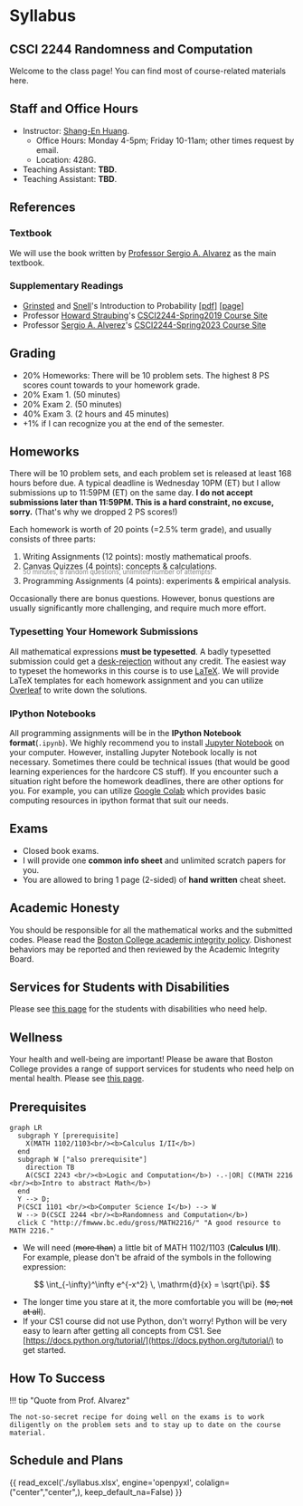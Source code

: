 # Syllabus

## CSCI 2244 Randomness and Computation

Welcome to the class page!
You can find most of course-related materials here.

## Staff and Office Hours

* Instructor: [Shang-En Huang](https://tmt514.github.io/).
    * Office Hours: Monday 4-5pm; Friday 10-11am; other times request by email.
    * Location: 428G.
* Teaching Assistant: **TBD**.
* Teaching Assistant: **TBD**.

## References

### Textbook

We will use the book written by [Professor Sergio A. Alvarez](http://cs.bc.edu/~alvarez/) as the main textbook.

### Supplementary Readings

* [Grinsted](http://www.swarthmore.edu/NatSci/cgrinst1/) and [Snell](https://en.wikipedia.org/wiki/J._Laurie_Snell)'s Introduction to Probability [[pdf]](https://math.dartmouth.edu/~prob/prob/prob.pdf) [[page]](https://chance.dartmouth.edu/teaching_aids/books_articles/probability_book/book.html)
* Professor [Howard Straubing](http://www.cs.bc.edu/~straubin/)'s [CSCI2244-Spring2019 Course Site](http://www.cs.bc.edu/~straubin/csci2244-2019/syllabus.html)
* Professor [Sergio A. Alverez](http://cs.bc.edu/~alvarez/)'s [CSCI2244-Spring2023 Course Site](http://cs.bc.edu/~alvarez/Randomness)

## Grading

* 20% Homeworks: There will be 10 problem sets.
The highest 8 PS scores count towards to your homework grade.
* 20% Exam 1. (50 minutes)
* 20% Exam 2. (50 minutes)
* 40% Exam 3. (2 hours and 45 minutes)
* +1% if I can recognize you at the end of the semester.

## Homeworks

There will be 10 problem sets, and each problem set is released at least 168 hours before due.
A typical deadline is Wednesday 10PM (ET) but I allow submissions up to 11:59PM (ET) on the same day. <b>I do not accept submissions later than 11:59PM. This is a hard constraint, no excuse, sorry.</b> (That's why we dropped 2 PS scores!)

Each homework is worth of 20 points (=2.5% term grade), and usually consists of three parts:

1. Writing Assignments (12 points): mostly mathematical proofs.
2. Canvas Quizzes (4 points): concepts & calculations.<br/><div style="color:gray;font-size:80%;margin-top:-5px;">50 minutes, 8 random questions, unlimited number of attempts!</div>
3. Programming Assignments (4 points): experiments & empirical analysis.

Occasionally there are bonus questions. However, bonus questions are usually significantly more challenging, and require much more effort.


### Typesetting Your Homework Submissions

All mathematical expressions **must be typesetted**.
A badly typesetted submission could get a [desk-rejection](https://en.wikipedia.org/wiki/Scholarly_peer_review#:~:text=At%20this%20phase%20many%20articles%20receive%20a%20%22desk%20reject%22%2C%20that%20is%2C%20the%20editor%20chooses%20not%20to%20pass%20along%20the%20article.%20The%20authors%20may%20or%20may%20not%20receive%20a%20letter%20of%20explanation.)
without any credit.
The easiest way to typeset the homeworks in this course is to use [LaTeX](https://en.wikipedia.org/wiki/LaTeX).
We will provide LaTeX templates for each homework assignment
and you can utilize [Overleaf](https://www.overleaf.com/) to write down the solutions.

### IPython Notebooks

All programming assignments will be in the **IPython Notebook format**(`.ipynb`).
We highly recommend you to install [Jupyter Notebook](https://ipython.org/notebook.html) on your computer.
However, installing Jupyter Notebook locally is not necessary.
Sometimes there could be technical issues (that would be good learning experiences for the hardcore CS stuff).
If you encounter such a situation right before the homework deadlines, there are other options for you.
For example, you can utilize [Google Colab](https://colab.research.google.com/) which provides basic computing resources in ipython format that suit our needs.


## Exams

* Closed book exams.
* I will provide one **common info sheet** and unlimited scratch papers for you.
* You are allowed to bring 1 page (2-sided) of **hand written** cheat sheet.

## Academic Honesty

You should be responsible for all the mathematical works and the submitted codes.
Please read the [Boston College academic integrity policy](https://www.bc.edu/bc-web/academics/sites/university-catalog/policies-procedures.html#tab-academic_integrity_policies).
Dishonest behaviors may be reported and then reviewed by the Academic Integrity Board.

## Services for Students with Disabilities

Please see [this page](https://www.bc.edu/content/bc-web/offices/student-affairs/sites/dean-of-students/disability-services.html) for the students with disabilities who need help.

## Wellness

Your health and well-being are important!
Please be aware that Boston College provides
a range of support services for students who need help on mental health.
Please see [this page](https://www.bc.edu/content/bc-web/offices/student-affairs/sites/counseling.html).


## Prerequisites

``` mermaid
graph LR
  subgraph Y [prerequisite]
    X(MATH 1102/1103<br/><b>Calculus I/II</b>)
  end
  subgraph W ["also prerequisite"]
    direction TB
    A(CSCI 2243 <br/><b>Logic and Computation</b>) -.-|OR| C(MATH 2216 <br/><b>Intro to abstract Math</b>)
  end
  Y --> D;
  P(CSCI 1101 <br/><b>Computer Science I</b>) --> W
  W --> D(CSCI 2244 <br/><b>Randomness and Computation</b>)
  click C "http://fmwww.bc.edu/gross/MATH2216/" "A good resource to MATH 2216."
```

* We will need (<s>more than</s>) a little bit of MATH 1102/1103 (<b>Calculus I/II</b>). For example, please don't be afraid of the symbols in the following expression:

$$ \int_{-\infty}^\infty e^{-x^2} \, \mathrm{d}{x} = \sqrt{\pi}. $$

* The longer time you stare at it, the more comfortable you will be (<s>no, not at all</s>).
* If your CS1 course did not use Python, don't worry! Python will be very easy to learn after getting all concepts from CS1. See [https://docs.python.org/tutorial/](https://docs.python.org/tutorial/) to get started.

## How To Success

!!! tip "Quote from Prof. Alvarez"

    The not-so-secret recipe for doing well on the exams is to work diligently on the problem sets and to stay up to date on the course material.


## Schedule and Plans

{{ read_excel('./syllabus.xlsx', engine='openpyxl', colalign=("center","center",), keep_default_na=False) }}


